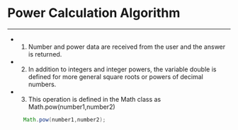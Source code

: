 # Power Calculation Algorithm
***
* 1) Number and power data are received from the user and the answer is returned.
* 2) In addition to integers and integer powers, the variable double is defined for more general square roots or powers of decimal numbers.
* 3) This operation is defined in the Math class as Math.pow(number1,number2)
```java
     Math.pow(number1,number2);
```
